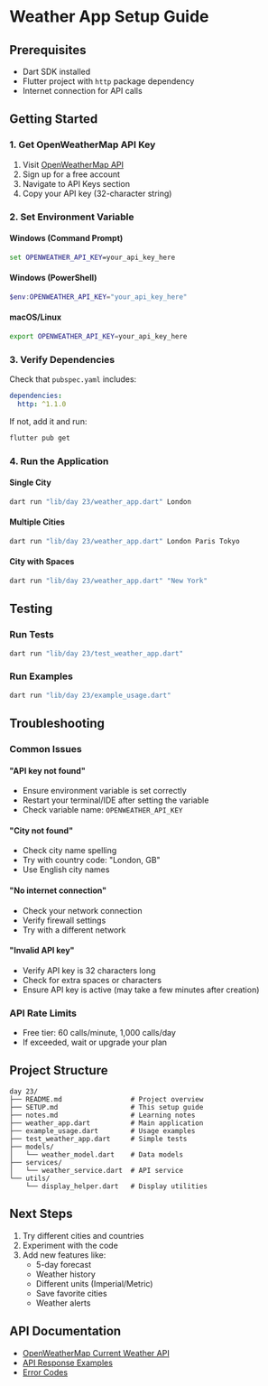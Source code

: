# Weather App Setup Guide

## Prerequisites
- Dart SDK installed
- Flutter project with `http` package dependency
- Internet connection for API calls

## Getting Started

### 1. Get OpenWeatherMap API Key
1. Visit [OpenWeatherMap API](https://openweathermap.org/api)
2. Sign up for a free account
3. Navigate to API Keys section
4. Copy your API key (32-character string)

### 2. Set Environment Variable

#### Windows (Command Prompt)
```cmd
set OPENWEATHER_API_KEY=your_api_key_here
```

#### Windows (PowerShell)
```powershell
$env:OPENWEATHER_API_KEY="your_api_key_here"
```

#### macOS/Linux
```bash
export OPENWEATHER_API_KEY=your_api_key_here
```

### 3. Verify Dependencies
Check that `pubspec.yaml` includes:
```yaml
dependencies:
  http: ^1.1.0
```

If not, add it and run:
```bash
flutter pub get
```

### 4. Run the Application

#### Single City
```bash
dart run "lib/day 23/weather_app.dart" London
```

#### Multiple Cities
```bash
dart run "lib/day 23/weather_app.dart" London Paris Tokyo
```

#### City with Spaces
```bash
dart run "lib/day 23/weather_app.dart" "New York"
```

## Testing

### Run Tests
```bash
dart run "lib/day 23/test_weather_app.dart"
```

### Run Examples
```bash
dart run "lib/day 23/example_usage.dart"
```

## Troubleshooting

### Common Issues

#### "API key not found"
- Ensure environment variable is set correctly
- Restart your terminal/IDE after setting the variable
- Check variable name: `OPENWEATHER_API_KEY`

#### "City not found"
- Check city name spelling
- Try with country code: "London, GB"
- Use English city names

#### "No internet connection"
- Check your network connection
- Verify firewall settings
- Try with a different network

#### "Invalid API key"
- Verify API key is 32 characters long
- Check for extra spaces or characters
- Ensure API key is active (may take a few minutes after creation)

### API Rate Limits
- Free tier: 60 calls/minute, 1,000 calls/day
- If exceeded, wait or upgrade your plan

## Project Structure
```
day 23/
├── README.md                 # Project overview
├── SETUP.md                  # This setup guide
├── notes.md                  # Learning notes
├── weather_app.dart          # Main application
├── example_usage.dart        # Usage examples
├── test_weather_app.dart     # Simple tests
├── models/
│   └── weather_model.dart    # Data models
├── services/
│   └── weather_service.dart  # API service
└── utils/
    └── display_helper.dart   # Display utilities
```

## Next Steps
1. Try different cities and countries
2. Experiment with the code
3. Add new features like:
   - 5-day forecast
   - Weather history
   - Different units (Imperial/Metric)
   - Save favorite cities
   - Weather alerts

## API Documentation
- [OpenWeatherMap Current Weather API](https://openweathermap.org/current)
- [API Response Examples](https://openweathermap.org/current#example_JSON)
- [Error Codes](https://openweathermap.org/faq#error401)